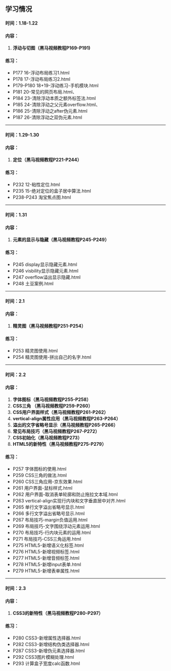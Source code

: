 ## 学习情况

#### 时间：1.18-1.22

#### 内容：

1. **浮动与切图（黑马视频教程P169-P191)**

#### 练习：

- P177 16-浮动布局练习1.html
- P178 17-浮动布局练习2.html
- P179-P180 18+19-浮动练习-手机模块.html
- P181 20-常见的网页布局.html、
- P184 23-清除浮动本质之额外标签法.html
- P185 24-清除浮动之父元素overflow.html、
- P186 25-清除浮动之after伪元素.html
- P187 26-清除浮动之双伪元素.html

------

#### 时间：1.29-1.30

#### 内容：

1. **定位（黑马视频教程P221-P244）**

#### 练习：

- P232 12-粘性定位.html
- P235 15-绝对定位的盒子居中算法.html
- P238-P243 淘宝焦点图.html

------

#### 时间：1.31

#### 内容：

1. **元素的显示与隐藏（黑马视频教程P245-P249）**

#### 练习：

- P245 display显示隐藏元素.html
- P246 visbility显示隐藏元素.html
- P247 overflow溢出显示隐藏.html
- P248 土豆案例.html

------

#### 时间：2.1

#### 内容：

1. **精灵图（黑马视频教程P251-P254）**

#### 练习：

- P253 精灵图使用.html
- P254 精灵图使用-拼出自己的名字.html

------

#### 时间：2.2

#### 内容：

1. **字体图标（黑马视频教程P255-P258）**
2. **CSS三角 （黑马视频教程P259-P260）**
3. **CSS用户界面样式（黑马视频教程P261-P262）**	
4. **vertical-align属性应用（黑马视频教程P263-P264）**	
5. **溢出的文字省略号显示（黑马视频教程P265-P266）**
6. **常见布局技巧（黑马视频教程P267-P272）**
7. **CSS初始化（黑马视频教程P273）**
8. **HTML5的新特性（黑马视频教程P275-P279）**

#### 练习：

- P257 字体图标的使用.html
- P259 CSS三角的做法.html
- P260 CSS三角应用-京东效果.html
- P261 用户界面-鼠标样式.html
- P262 用户界面-取消表单轮廓和防止拖拉文本域.html
- P263 vertical-align实现行内块和文字垂直居中对齐.html
- P265 单行文字溢出省略号显示.html
- P266 多行文字溢出省略号显示.html
- P267 布局技巧-margin负值运用.html
- P269 布局技巧-文字围绕浮动元素运用.html 
- P270 布局技巧-行内块元素的运用.html
- P271 布局技巧-CSS三角运用.html
- P275 HTML5-新增语义化标签.html
- P276 HTML5-新增视频标签.html
- P277 HTML5-新增音频标签.html
- P278 HTML5-新增input表单.html
- P279 HTML5-新增表单属性.html

------

#### 时间：2.3

#### 内容：

1. **CSS3的新特性（黑马视频教程P280-P297）**

  #### 练习：

- P280 CSS3-新增属性选择器.html
- P282 CSS3-新增结构伪类选择器.html
- P287 CSS3-新增伪元素选择器.html
- P292 CSS3图片模糊处理.html
- P293 计算盒子宽度calc函数.html